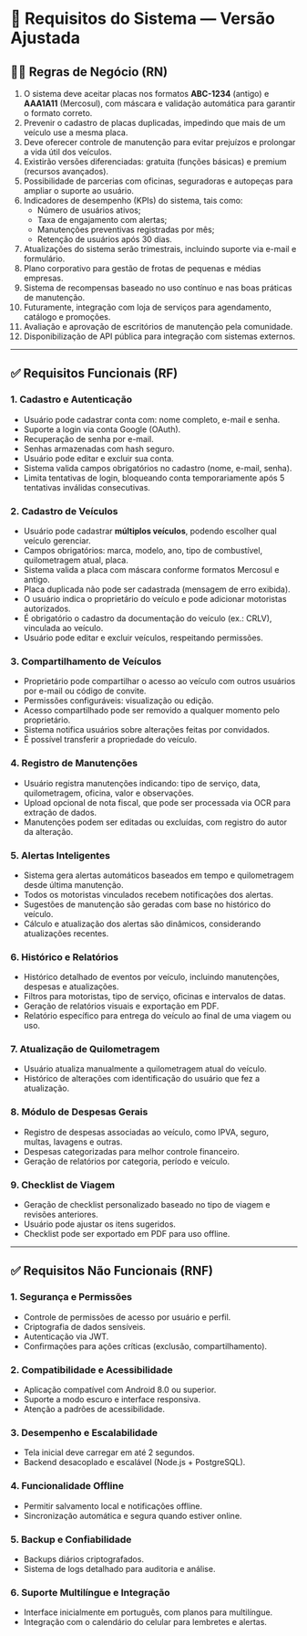 # 📃 Requisitos do Sistema — Versão Ajustada

## 🧑‍💼 Regras de Negócio (RN)

1. O sistema deve aceitar placas nos formatos **ABC-1234** (antigo) e **AAA1A11** (Mercosul), com máscara e validação automática para garantir o formato correto.  
2. Prevenir o cadastro de placas duplicadas, impedindo que mais de um veículo use a mesma placa.  
3. Deve oferecer controle de manutenção para evitar prejuízos e prolongar a vida útil dos veículos.  
4. Existirão versões diferenciadas: gratuita (funções básicas) e premium (recursos avançados).  
5. Possibilidade de parcerias com oficinas, seguradoras e autopeças para ampliar o suporte ao usuário.  
6. Indicadores de desempenho (KPIs) do sistema, tais como:  
   - Número de usuários ativos;  
   - Taxa de engajamento com alertas;  
   - Manutenções preventivas registradas por mês;  
   - Retenção de usuários após 30 dias.  
7. Atualizações do sistema serão trimestrais, incluindo suporte via e-mail e formulário.  
8. Plano corporativo para gestão de frotas de pequenas e médias empresas.  
9. Sistema de recompensas baseado no uso contínuo e nas boas práticas de manutenção.  
10. Futuramente, integração com loja de serviços para agendamento, catálogo e promoções.  
11. Avaliação e aprovação de escritórios de manutenção pela comunidade.  
12. Disponibilização de API pública para integração com sistemas externos.

---

## ✅ Requisitos Funcionais (RF)

### 1. Cadastro e Autenticação

- Usuário pode cadastrar conta com: nome completo, e-mail e senha.  
- Suporte a login via conta Google (OAuth).  
- Recuperação de senha por e-mail.  
- Senhas armazenadas com hash seguro.  
- Usuário pode editar e excluir sua conta.  
- Sistema valida campos obrigatórios no cadastro (nome, e-mail, senha).  
- Limita tentativas de login, bloqueando conta temporariamente após 5 tentativas inválidas consecutivas.

### 2. Cadastro de Veículos

- Usuário pode cadastrar **múltiplos veículos**, podendo escolher qual veículo gerenciar.  
- Campos obrigatórios: marca, modelo, ano, tipo de combustível, quilometragem atual, placa.  
- Sistema valida a placa com máscara conforme formatos Mercosul e antigo.  
- Placa duplicada não pode ser cadastrada (mensagem de erro exibida).  
- O usuário indica o proprietário do veículo e pode adicionar motoristas autorizados.  
- É obrigatório o cadastro da documentação do veículo (ex.: CRLV), vinculada ao veículo.  
- Usuário pode editar e excluir veículos, respeitando permissões.  

### 3. Compartilhamento de Veículos

- Proprietário pode compartilhar o acesso ao veículo com outros usuários por e-mail ou código de convite.  
- Permissões configuráveis: visualização ou edição.  
- Acesso compartilhado pode ser removido a qualquer momento pelo proprietário.  
- Sistema notifica usuários sobre alterações feitas por convidados.  
- É possível transferir a propriedade do veículo.

### 4. Registro de Manutenções

- Usuário registra manutenções indicando: tipo de serviço, data, quilometragem, oficina, valor e observações.  
- Upload opcional de nota fiscal, que pode ser processada via OCR para extração de dados.  
- Manutenções podem ser editadas ou excluídas, com registro do autor da alteração.

### 5. Alertas Inteligentes

- Sistema gera alertas automáticos baseados em tempo e quilometragem desde última manutenção.  
- Todos os motoristas vinculados recebem notificações dos alertas.  
- Sugestões de manutenção são geradas com base no histórico do veículo.  
- Cálculo e atualização dos alertas são dinâmicos, considerando atualizações recentes.

### 6. Histórico e Relatórios

- Histórico detalhado de eventos por veículo, incluindo manutenções, despesas e atualizações.  
- Filtros para motoristas, tipo de serviço, oficinas e intervalos de datas.  
- Geração de relatórios visuais e exportação em PDF.  
- Relatório específico para entrega do veículo ao final de uma viagem ou uso.

### 7. Atualização de Quilometragem

- Usuário atualiza manualmente a quilometragem atual do veículo.  
- Histórico de alterações com identificação do usuário que fez a atualização.

### 8. Módulo de Despesas Gerais

- Registro de despesas associadas ao veículo, como IPVA, seguro, multas, lavagens e outras.  
- Despesas categorizadas para melhor controle financeiro.  
- Geração de relatórios por categoria, período e veículo.

### 9. Checklist de Viagem

- Geração de checklist personalizado baseado no tipo de viagem e revisões anteriores.  
- Usuário pode ajustar os itens sugeridos.  
- Checklist pode ser exportado em PDF para uso offline.

---

## ✅ Requisitos Não Funcionais (RNF)

### 1. Segurança e Permissões

- Controle de permissões de acesso por usuário e perfil.  
- Criptografia de dados sensíveis.  
- Autenticação via JWT.  
- Confirmações para ações críticas (exclusão, compartilhamento).  

### 2. Compatibilidade e Acessibilidade

- Aplicação compatível com Android 8.0 ou superior.  
- Suporte a modo escuro e interface responsiva.  
- Atenção a padrões de acessibilidade.

### 3. Desempenho e Escalabilidade

- Tela inicial deve carregar em até 2 segundos.  
- Backend desacoplado e escalável (Node.js + PostgreSQL).  

### 4. Funcionalidade Offline

- Permitir salvamento local e notificações offline.  
- Sincronização automática e segura quando estiver online.

### 5. Backup e Confiabilidade

- Backups diários criptografados.  
- Sistema de logs detalhado para auditoria e análise.

### 6. Suporte Multilíngue e Integração

- Interface inicialmente em português, com planos para multilíngue.  
- Integração com o calendário do celular para lembretes e alertas.
